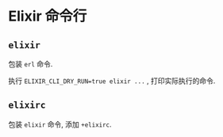 # Elixir 命令行

## `elixir`

包装 `erl` 命令.

执行 `ELIXIR_CLI_DRY_RUN=true elixir ...` , 打印实际执行的命令.

## `elixirc`

包装 `elixir` 命令, 添加 `+elixirc`.
